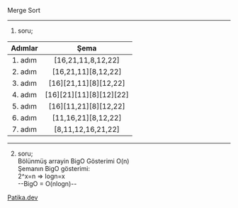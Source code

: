 Merge Sort

---
1. soru;

| Adımlar | Şema |
| :--: | :--: |
| 1. adım | [16,21,11,8,12,22] |
| 2. adım | [16,21,11][8,12,22] |
| 3. adım | [16][21,11][8][12,22] |
| 4. adım | [16][21][11][8][12][22] |
| 5. adım | [16][11,21][8][12,22] |
| 6. adım | [11,16,21][8,12,22] |
| 7. adım | [8,11,12,16,21,22] |

---
2. soru;\
Bölünmüş arrayin BigO Gösterimi O(n)\
Şemanın BigO gösterimi:\
2^x=n => logn=x\
--BigO = O(nlogn)--


[Patika.dev](https://www.patika.dev/tr)
